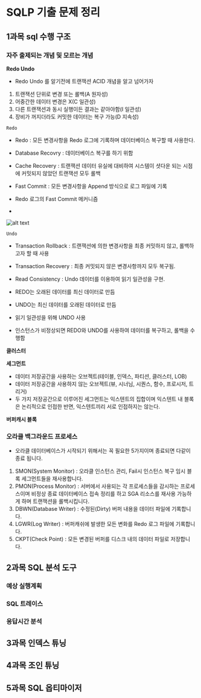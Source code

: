 # SQLP 기출 문제 정리

## 1과목 sql 수행 구조 

### 자주 출제되는 개념 및 모르는 개념 

**Redo Undo**

* Redo Undo 를 알기전에 트랜잭션 ACID 개념을 알고 넘어가자

1. 트랜잭션 단위로 변경 또는 롤백(A 원자성)
2. 어중간한 데이터 변경은 X(C  일관성)
3. 다른 트랜잭션과 동시 실행이든 결과는 같아야함(I 일관성)
4. 장비가 꺼지더라도 커밋한 데이터는 복구 가능(D 지속성)

```Redo```
* Redo : 모든 변경사항을 Redo 로그에 기록하며 데이터베이스 복구할 때 사용한다.
* Database Recovry : 데이터베이스 복구를 하기 위함
* Cache Recovery : 트랜잭션 데이터 유실에 대비하여 시스템이 셧다운 되는 시점에 커밋되지 않았던 트랜잭션 모두 롤백
* Fast Commit : 모든 변경사항을 Append 방식으로 로그 파일에 기록

* Redo 로그의 Fast Commit 메커니즘
* 
![alt text](image.png)

```Undo```

* Transaction Rollback : 트랜잭션에 의한 변경사항을 최종 커밋하지 않고, 롤백하고자 할 때 사용
* Transaction Recovery : 최종 커밋되지 않은 변경사항까지 모두 복구됨.
* Read Consistency : Undo 데이터를 이용하여 읽기 일관성을 구현.

* REDO는 오래된 데이터를 최신 데이터로 만듬
* UNDO는 최신 데이터를 오래된 데이터로 만듬
* 읽기 일관성을 위해 UNDO 사용
* 인스턴스가 비정상되면 REDO와 UNDO를 사용하여 데이터를 복구하고, 롤백을 수행함


**클러스터**

**세그먼트**

* 데이터 저장공간을 사용하는 오브젝트(테이블, 인덱스, 파티션, 클러스터, LOB)
* 데이터 저장공간을 사용하지 않는 오브젝트(뷰, 시너님, 시퀀스, 함수, 프로시저, 트리거)
* 두 가지 저장공간으로 이루어진 세그먼트는 익스텐트의 집합이며 익스텐트 내 블록은 논리적으로 인접한 반면, 익스텐트끼리 서로 인접하지는 않는다.

**버퍼캐시 블록**
 
### 오라클 백그라운드 프로세스

* 오라클 데이터베이스가 시작되기 위해서는 꼭 필요한 5가지이며 종료되면 다같이 종료 됩니다.

1. SMON(System Monitor) : 오라클 인스턴스 관리, Fail시 인스턴스 복구 임시 블록 세그먼트들을 재사용합니다.
2. PMON(Process Monitor) : 서버에서 사용되는 각 프로세스들을 감시하는 프로세스이며 비정상 종료 데이터베이스 접속 정리를 하고 SGA 리소스를 재사용 가능하게 하며 트랜잭션을 롤백시킵니다.
3. DBWN(Database Writer) : 수정된(Dirty) 버퍼 내용을 데이터 파일에 기록합니다.
4. LGWR(Log Writer) : 버퍼캐쉬에 발생한 모든 변화를 Redo 로그 파일에 기록합니다.
5. CKPT(Check Point) : 모든 변경된 버퍼를 디스크 내의 데이터 파일로 저장합니다. 
  

## 2과목 SQL 분석 도구

### 예상 실행계획

### SQL 트레이스

### 응답시간 분석

## 3과목 인덱스 튜닝

## 4과목 조인 튜닝

## 5과목 SQL 옵티마이저